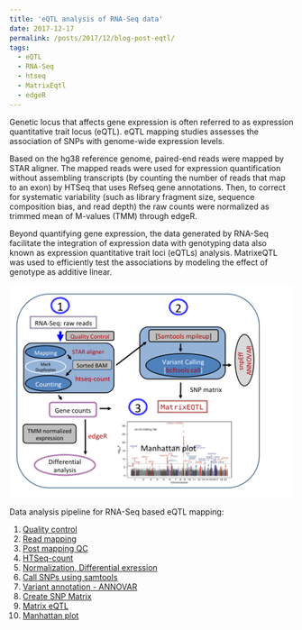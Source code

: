 ```yaml
---
title: 'eQTL analysis of RNA-Seq data'
date: 2017-12-17
permalink: /posts/2017/12/blog-post-eqtl/
tags:
  - eQTL
  - RNA-Seq
  - htseq
  - MatrixEqtl
  - edgeR
---
```

Genetic locus that affects gene expression is often referred to as expression quantitative trait locus (eQTL). eQTL mapping studies assesses the association of SNPs with genome-wide expression levels.

Based on the hg38 reference genome, paired-end reads were mapped by STAR aligner. The mapped reads were used for expression quantification without assembling transcripts (by counting the number of reads that map to an exon) by HTSeq that uses Refseq gene annotations. Then, to correct for systematic variability (such as library fragment size, sequence composition bias, and read depth) the raw counts were normalized as trimmed mean of M-values (TMM) through edgeR.

Beyond quantifying gene expression, the data generated by RNA-Seq facilitate the integration of expression data with genotyping data also known as expression quantitative trait loci (eQTLs) analysis. MatrixeQTL was used to efficiently test the associations by modeling the effect of genotype as additive linear.

![eqtl_figure](/images/DEG.png)

Data analysis pipeline for RNA-Seq based eQTL mapping:   
1. [Quality control](https://bitbucket.org/adinasarapu/clustercomputing/src/6bad66b2e4ce1f98d3392cb4af7cbf37bb08f73f/job_fastqc.sh)
2. [Read mapping](https://bitbucket.org/adinasarapu/clustercomputing/src/6bad66b2e4ce1f98d3392cb4af7cbf37bb08f73f/job_star_mapping.sh)
3. [Post mapping QC](https://bitbucket.org/adinasarapu/clustercomputing/src/a9ecd1df38811b6078c2397476dd12a48ac18a50/job_post_mapping_qc.sh)
4. [HTSeq-count](https://bitbucket.org/adinasarapu/clustercomputing/src/a9ecd1df38811b6078c2397476dd12a48ac18a50/job_htseq_count.sh)
5. [Normalization, Differential exression](https://bitbucket.org/adinasarapu/clustercomputing/src/a9ecd1df38811b6078c2397476dd12a48ac18a50/HTseqCountToANOVA.R)
6. [Call SNPs using samtools](https://bitbucket.org/adinasarapu/clustercomputing/src/061fe9d9a0d15e9cf567dd8ae659297b09c236f0/job_star_mpileup.sh)
7. [Variant annotation - ANNOVAR](https://bitbucket.org/adinasarapu/clustercomputing/src/5bf09a99aae62655119ce52025dac598232c9c96/job_annot.sh)
7. [Create SNP Matrix](https://bitbucket.org/adinasarapu/clustercomputing/src/8a3ba3ef7eaa3937b04b101a843e2a5fed88e52b/ExtractMultiSampleGenotype.R)
8. [Matrix eQTL](https://bitbucket.org/adinasarapu/clustercomputing/src/a1e0bf858af1619edae4816b03735aea9ab215aa/MatrixEQTL_CisTrans.R)
9. [Manhattan plot](https://bitbucket.org/adinasarapu/clustercomputing/src/dd0755abdece34f8e1f8f46329f2bd570bfd0318/ManhattanPlot_GWAS.R)
